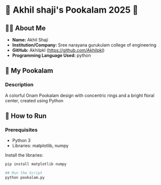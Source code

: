 # 🌸 Akhil shaji's Pookalam 2025 🌸

## 👨‍💻 About Me
- **Name:** Akhil Shaji
- **Institution/Company:** Sree narayana gurukulam college of engineering
- **GitHub:** Akhilpkl (https://github.com/Akhilpkl)
- **Programming Language Used:** python

## 🎨 My Pookalam

### Description
A colorful Onam Pookalam design with concentric rings and a bright floral center, created using Python

## 🚀 How to Run

### Prerequisites
- Python 3
- Libraries: matplotlib, numpy

Install the libraries:
```bash
pip install matplotlib numpy

## Run the Script
python pookalam.py
